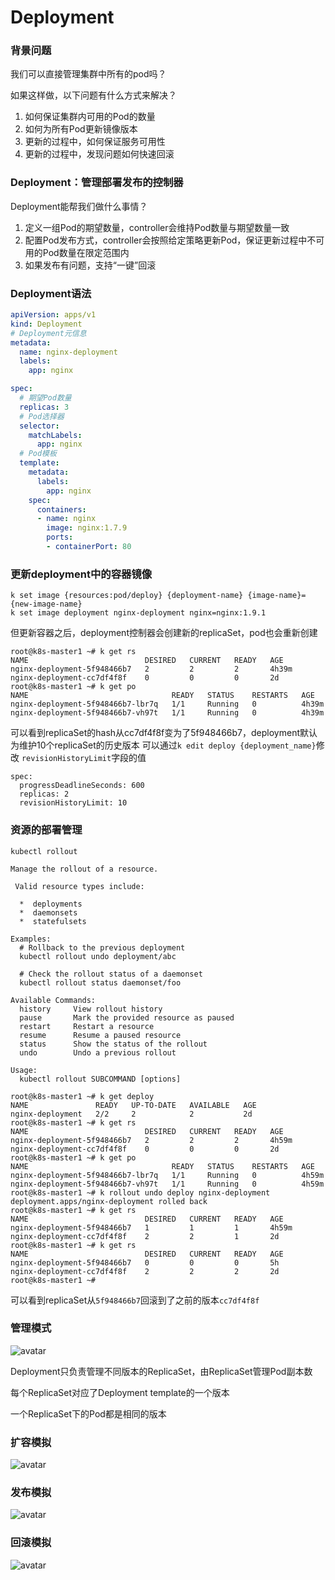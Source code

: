 # Deployment

### 背景问题

我们可以直接管理集群中所有的pod吗？

如果这样做，以下问题有什么方式来解决？

1. 如何保证集群内可用的Pod的数量
2. 如何为所有Pod更新镜像版本
3. 更新的过程中，如何保证服务可用性
4. 更新的过程中，发现问题如何快速回滚

### Deployment：管理部署发布的控制器

Deployment能帮我们做什么事情？

1. 定义一组Pod的期望数量，controller会维持Pod数量与期望数量一致
2. 配置Pod发布方式，controller会按照给定策略更新Pod，保证更新过程中不可用的Pod数量在限定范围内
3. 如果发布有问题，支持“一键”回滚

### Deployment语法

```yaml
apiVersion: apps/v1
kind: Deployment
# Deployment元信息
metadata:
  name: nginx-deployment
  labels:
    app: nginx

spec:
  # 期望Pod数量
  replicas: 3
  # Pod选择器
  selector:
    matchLabels:
      app: nginx
  # Pod模板
  template:
    metadata:
      labels:
        app: nginx
    spec:
      containers:
      - name: nginx
        image: nginx:1.7.9
        ports:
        - containerPort: 80
```

### 更新deployment中的容器镜像
```shell
k set image {resources:pod/deploy} {deployment-name} {image-name}={new-image-name}
k set image deployment nginx-deployment nginx=nginx:1.9.1
```

但更新容器之后，deployment控制器会创建新的replicaSet，pod也会重新创建
```
root@k8s-master1 ~# k get rs
NAME                          DESIRED   CURRENT   READY   AGE
nginx-deployment-5f948466b7   2         2         2       4h39m
nginx-deployment-cc7df4f8f    0         0         0       2d
root@k8s-master1 ~# k get po
NAME                                READY   STATUS    RESTARTS   AGE
nginx-deployment-5f948466b7-lbr7q   1/1     Running   0          4h39m
nginx-deployment-5f948466b7-vh97t   1/1     Running   0          4h39m
```

可以看到replicaSet的hash从cc7df4f8f变为了5f948466b7，deployment默认为维护10个replicaSet的历史版本
可以通过`k edit deploy {deployment_name}`修改 `revisionHistoryLimit`字段的值
```
spec:
  progressDeadlineSeconds: 600
  replicas: 2
  revisionHistoryLimit: 10
```

### 资源的部署管理

`kubectl rollout`
```
Manage the rollout of a resource.
  
 Valid resource types include:

  *  deployments
  *  daemonsets
  *  statefulsets

Examples:
  # Rollback to the previous deployment
  kubectl rollout undo deployment/abc
  
  # Check the rollout status of a daemonset
  kubectl rollout status daemonset/foo

Available Commands:
  history     View rollout history
  pause       Mark the provided resource as paused
  restart     Restart a resource
  resume      Resume a paused resource
  status      Show the status of the rollout
  undo        Undo a previous rollout

Usage:
  kubectl rollout SUBCOMMAND [options]
```

```shell
root@k8s-master1 ~# k get deploy
NAME               READY   UP-TO-DATE   AVAILABLE   AGE
nginx-deployment   2/2     2            2           2d
root@k8s-master1 ~# k get rs
NAME                          DESIRED   CURRENT   READY   AGE
nginx-deployment-5f948466b7   2         2         2       4h59m
nginx-deployment-cc7df4f8f    0         0         0       2d
root@k8s-master1 ~# k get po
NAME                                READY   STATUS    RESTARTS   AGE
nginx-deployment-5f948466b7-lbr7q   1/1     Running   0          4h59m
nginx-deployment-5f948466b7-vh97t   1/1     Running   0          4h59m
root@k8s-master1 ~# k rollout undo deploy nginx-deployment
deployment.apps/nginx-deployment rolled back
root@k8s-master1 ~# k get rs
NAME                          DESIRED   CURRENT   READY   AGE
nginx-deployment-5f948466b7   1         1         1       4h59m
nginx-deployment-cc7df4f8f    2         2         1       2d
root@k8s-master1 ~# k get rs
NAME                          DESIRED   CURRENT   READY   AGE
nginx-deployment-5f948466b7   0         0         0       5h
nginx-deployment-cc7df4f8f    2         2         2       2d
root@k8s-master1 ~# 
```

可以看到replicaSet从`5f948466b7`回滚到了之前的版本`cc7df4f8f`


### 管理模式
![avatar](./images/manage-mode.png)

Deployment只负责管理不同版本的ReplicaSet，由ReplicaSet管理Pod副本数

每个ReplicaSet对应了Deployment template的一个版本

一个ReplicaSet下的Pod都是相同的版本

### 扩容模拟

![avatar](./images/scale.png)

### 发布模拟

![avatar](./images/deploy.png)

### 回滚模拟

![avatar](./images/rollback.png)